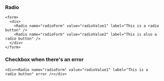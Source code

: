 ### Radio

```
<form>
  <div>
    <Radio name="radioForm" value="radioValue1" label="This is a radio button" />
    <Radio name="radioForm" value="radioValue2" label="This is also a radio button" />
  </div>
</form>
```

### Checkbox when there's an error

```
<div><Radio name="radioForm" value="radioValue1" label="This is a radio button" error /></div>
```
